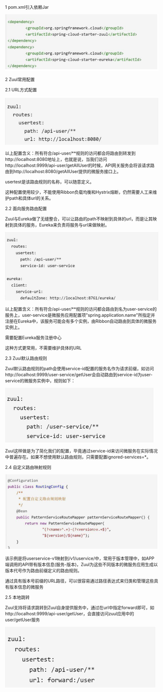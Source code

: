 
1 pom.xml引入依赖Jar

![](image/2018-10-14-12-35-49.png)

2 Zuul常用配置

2.1 URL方式配置

![](image/2018-10-14-12-36-41.png)

以上配置含义：所有符合/api-user/**规则的访问都会将路由到转发到http://localhost:8080地址上，也就是说，当我们访问http://localhost:9999/api-user/getAllUser的时候，API网关服务会将该请求路由到http://localhost:8080/getAllUser提供的微服务接口上。

usertest是该路由规则的名称，可以随意定义。

这种配置使用较少，不能使用Ribbon负载均衡和Hystrix熔断，仍然需要人工来维护path和具体url的关系。

2.2 面向服务路由配置

Zuul与Eureka做了无缝整合，可以让路由的path不映射到具体的url，而是让其映射到具体的服务，Eureka来负责将服务与url来做映射。

![](image/2018-10-14-12-37-41.png)

以上配置含义：所有符合/api-user/**规则的访问都会路由到名为user-service的服务上，user-service是微服务应用配置项"spring.application.name"所指定并注册在Eureka中，该服务可能会有多个实例，由Ribbon自动路由到具体的微服务实例上。

需要配置Eureka服务注册中心

这种方式更常用，不需要维护具体的URL

2.3 Zuul默认路由规则

Zuul默认路由规则的path会使用service-id配置的服务名作为请求前缀，如访问http://localhost:9999/user-service/getUser会自动路由到service-id为user-service的微服务实例中，规则如下：

![](image/2018-10-14-12-38-28.png)

Zuul这样做是为了简化我们的配置，毕竟通过service-id来访问微服务在实际情况中普遍存在。如果不想使用默认路由规则，只需要配置ignored-services=*。

2.4 自定义路由映射规则

![](image/2018-10-14-12-39-36.png)

该示例是将userservice-v1映射到/v1/uservice/中，常用于版本管理中，如APP端调用的API带有版本信息(服务-版本)，Zuul为这些不同版本的微服务应用生成以版本代号作为路由前缀定义的路由规则。

通过具有版本号前缀的URL路径，可以很容易通过路径表达式来归类和管理这些具有版本信息的微服务

2.5 本地跳转

Zuul支持将请求跳转到Zuul自身提供服务中，通过在url中指定forward即可，如http://localhost:9999/api-user/getUser，会直接访问zuul应用中的user/getUser服务

![](image/2018-10-14-12-40-12.png)